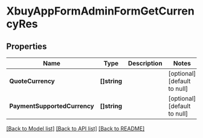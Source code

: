 # XbuyAppFormAdminFormGetCurrencyRes

## Properties
Name | Type | Description | Notes
------------ | ------------- | ------------- | -------------
**QuoteCurrency** | **[]string** |  | [optional] [default to null]
**PaymentSupportedCurrency** | **[]string** |  | [optional] [default to null]

[[Back to Model list]](../README.md#documentation-for-models) [[Back to API list]](../README.md#documentation-for-api-endpoints) [[Back to README]](../README.md)

